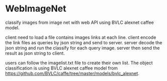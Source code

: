 # WebImageNet
classify images from image net with web API
using BVLC alexnet caffee model.

client need to load a file contains images links at each line.
client encode the link files as queries by json string and send to server.
server decode the json string and run the classify for each query image.
server then send the result as json string to client.

users can follow the imagelist.txt file to create their own list.
The object classification is using BVLC alexnet caffee model from 
https://github.com/BVLC/caffe/tree/master/models/bvlc_alexnet. 

